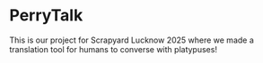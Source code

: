 # PerryTalk
This is our project for Scrapyard Lucknow 2025 where we made a translation tool for humans to converse with platypuses!
